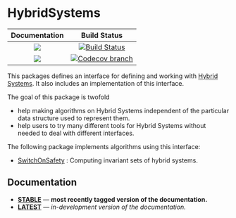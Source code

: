 # HybridSystems

| **Documentation** | **Build Status** |
|:-----------------:|:----------------:|
| [![][docs-stable-img]][docs-stable-url] | [![Build Status][build-img]][build-url]       |
| [![][docs-latest-img]][docs-latest-url] | [![Codecov branch][codecov-img]][codecov-url] |

This packages defines an interface for defining and working with [Hybrid Systems](https://en.wikipedia.org/wiki/Hybrid_system).
It also includes an implementation of this interface.

The goal of this package is twofold

* help making algorithms on Hybrid Systems independent of the particular data structure used to represent them.
* help users to try many different tools for Hybrid Systems without needed to deal with different interfaces.

The following package implements algorithms using this interface:

* [SwitchOnSafety](https://github.com/blegat/SwitchOnSafety.jl) : Computing invariant sets of hybrid systems.

## Documentation

- [**STABLE**][docs-stable-url] &mdash; **most recently tagged version of the documentation.**
- [**LATEST**][docs-latest-url] &mdash; *in-development version of the documentation.*

[docs-stable-img]: https://img.shields.io/badge/docs-stable-blue.svg
[docs-latest-img]: https://img.shields.io/badge/docs-latest-blue.svg
[docs-stable-url]: https://blegat.github.io/HybridSystems.jl/stable/index.html
[docs-latest-url]: https://blegat.github.io/HybridSystems.jl/latest/index.html

[codecov-img]: http://codecov.io/github/blegat/HybridSystems.jl/coverage.svg?branch=master
[codecov-url]: http://codecov.io/github/blegat/HybridSystems.jl?branch=master

[build-img]: https://travis-ci.org/blegat/HybridSystems.jl.svg?branch=master
[build-url]: https://travis-ci.org/blegat/HybridSystems.jl
